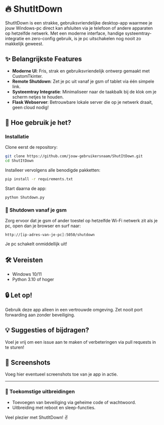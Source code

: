 # 🔥 ShutItDown

ShutItDown is een strakke, gebruiksvriendelijke desktop-app waarmee je jouw Windows-pc direct kan afsluiten via je telefoon of andere apparaten op hetzelfde netwerk. Met een moderne interface, handige systeemtray-integratie en zero-config gebruik, is je pc uitschakelen nog nooit zo makkelijk geweest.

## ✨ Belangrijkste Features
- **Moderne UI**: Fris, strak en gebruiksvriendelijk ontwerp gemaakt met CustomTkinter.
- **Remote Shutdown**: Zet je pc uit vanaf je gsm of tablet via één simpele link.
- **Systeemtray Integratie**: Minimaliseer naar de taakbalk bij de klok om je scherm netjes te houden.
- **Flask Webserver**: Betrouwbare lokale server die op je netwerk draait, geen cloud nodig!

## 🚀 Hoe gebruik je het?

### Installatie

Clone eerst de repository:
```bash
git clone https://github.com/jouw-gebruikersnaam/ShutItDown.git
cd ShutItDown
```

Installeer vervolgens alle benodigde pakketten:
```bash
pip install -r requirements.txt
```

Start daarna de app:
```bash
python Shutdown.py
```

### 📱 Shutdown vanaf je gsm

Zorg ervoor dat je gsm of ander toestel op hetzelfde Wi-Fi netwerk zit als je pc, open dan je browser en surf naar:
```
http://[ip-adres-van-je-pc]:5050/shutdown
```

Je pc schakelt onmiddellijk uit!

## 🛠️ Vereisten
- Windows 10/11
- Python 3.10 of hoger

## 🔒 Let op!
Gebruik deze app alleen in een vertrouwde omgeving. Zet nooit port forwarding aan zonder beveiliging.

## 💡 Suggesties of bijdragen?
Voel je vrij om een issue aan te maken of verbeteringen via pull requests in te sturen!

## 📸 Screenshots
Voeg hier eventueel screenshots toe van je app in actie.

---

### 🚧 Toekomstige uitbreidingen
- Toevoegen van beveiliging via geheime code of wachtwoord.
- Uitbreiding met reboot en sleep-functies.

Veel plezier met ShutItDown! ✌️

